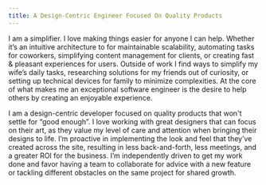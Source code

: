 ```yaml
---
title: A Design-Centric Engineer Focused On Quality Products
---
```


I am a simplifier. I love making things easier for anyone I can help. Whether it’s an intuitive architecture to for maintainable scalability, automating tasks for coworkers, simplifying content management for clients, or creating fast & pleasant experiences for users. Outside of work I find ways to simplify my wife’s daily tasks, researching solutions for my friends out of curiosity, or setting up technical devices for family to minimize complexities. At the core of what makes me an exceptional software engineer is the desire to help others by creating an enjoyable experience.

I am a design-centric developer focused on quality products that won't settle for “good enough”. I love working with great designers that can focus on their art, as they value my level of care and attention when bringing their designs to life. I’m proactive in implementing the look and feel that they’ve created across the site, resulting in less back-and-forth, less meetings, and a greater ROI for the business. I’m independently driven to get my work done and favor having a team to collaborate for advice with a new feature or tackling different obstacles on the same project for shared growth.
